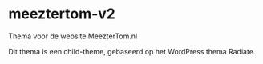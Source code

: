 # meeztertom-v2
Thema voor de website MeezterTom.nl

Dit thema is een child-theme, gebaseerd op het WordPress thema Radiate.
